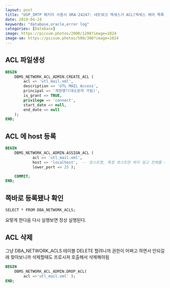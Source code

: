 ```yaml
---
layout: post
title: "USP_SMTP 패키지 사용시 ORA-24247: 네트워크 액세스가 ACL(엑세스 제어 목록)에 의해 거부되었습니다. 해결하기"
date: 2019-04-24
keywords: "database,oracle,error log"
categories: [Database]
image: https://picsum.photos/2000/1200?image=1024
image-sm: https://picsum.photos/500/300?image=1024
---
```


## ACL 파일생성

```sql
BEGIN
    DBMS_NETWORK_ACL_ADMIN.CREATE_ACL (
        acl => 'utl_mail.xml',
        description => 'UTL MAIL Access',
        principal => '계정명?(대소문자 가림)',
        is_grant => TRUE,
        privilege => 'connect',
        start_date => null,
        end_date => null
    );
END;
```

## ACL 에 host 등록

```sql
BEGIN
    DBMS_NETWORK_ACL_ADMIN.ASSIGN_ACL (
            acl => 'utl_mail.xml',
            host => 'localhost',  -- 호스트명, 특정 호스트만 하지 않고 전체를 대상으로 할때는 host => '*' 요렇게.
            lower_port => 25 );

    COMMIT;
END;
```

## 쪽바로 등록됐나 확인

    SELECT * FROM DBA_NETWORK_ACLS;

요렇게 한다음 다시 실행보면 정상 실행된다.

## ACL 삭제

그냥 DBA_NETWORK_ACLS 테이블 DELETE 할려니까 권한이 어쩌고 하면서 안되길래 찾아보니까 삭제할때도 프로시져 호출해서 삭제해야됨

```sql
BEGIN
    DBMS_NETWORK_ACL_ADMIN.DROP_ACL(
        acl =>'utl_mail.xml' );
END;
```
